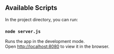 ## Available Scripts

In the project directory, you can run:

### `node server.js`

Runs the app in the development mode.<br />
Open [http://localhost:8080](http://localhost:8080) to view it in the browser.